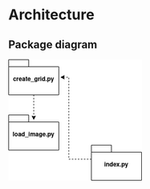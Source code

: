 # Architecture

## Package diagram

![package_diagram](https://github.com/ElliJohansson/memory-game/blob/master/documentation/images/package%20diagram.png)
